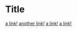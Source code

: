 # Title

[a link!](https://something.com)
[another link!](some-page.html)
[a link!](https://something.com)
[a link!](https://()something.com)